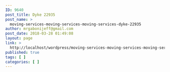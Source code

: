```yaml
---
ID: 9640
post_title: Dyke 22935
post_name: >
  moving-services-moving-services-moving-services-dyke-22935
author: mrgabonijeff@gmail.com
post_date: 2018-03-28 01:49:08
layout: page
link: >
  http://localhost/wordpress/moving-services-moving-services-moving-services-dyke-22935/
published: true
tags: [ ]
categories: [ ]
---
```

